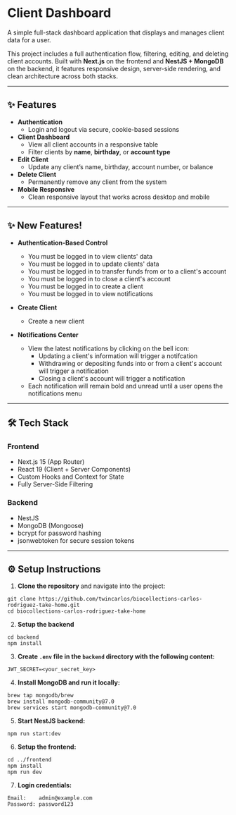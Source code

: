# Client Dashboard

A simple full-stack dashboard application that displays and manages client data for a user.

This project includes a full authentication flow, filtering, editing, and deleting client accounts. Built with **Next.js** on the frontend and **NestJS + MongoDB** on the backend, it features responsive design, server-side rendering, and clean architecture across both stacks.

---

## ✨ Features

- **Authentication**
  - Login and logout via secure, cookie-based sessions
- **Client Dashboard**
  - View all client accounts in a responsive table
  - Filter clients by **name**, **birthday**, or **account type**
- **Edit Client**
  - Update any client’s name, birthday, account number, or balance
- **Delete Client**
  - Permanently remove any client from the system
- **Mobile Responsive**
  - Clean responsive layout that works across desktop and mobile

---

## ✨ New Features!

- **Authentication-Based Control**
  - You must be logged in to view clients' data
  - You must be logged in to update clients' data
  - You must be logged in to transfer funds from or to a client's account
  - You must be logged in to close a client's account
  - You must be logged in to create a client
  - You must be logged in to view notifications

- **Create Client**
  - Create a new client

- **Notifications Center**
  - View the latest notifications by clicking on the bell icon:
    - Updating a client's information will trigger a notifcation
    - Withdrawing or depositing funds into or from a client's account will trigger a notification
    - Closing a client's account will trigger a notification
  - Each notification will remain bold and unread until a user opens the notifications menu

---

## 🛠 Tech Stack

### Frontend
- Next.js 15 (App Router)
- React 19 (Client + Server Components)
- Custom Hooks and Context for State
- Fully Server-Side Filtering

### Backend
- NestJS
- MongoDB (Mongoose)
- bcrypt for password hashing
- jsonwebtoken for secure session tokens

---

## ⚙️ Setup Instructions

1. **Clone the repository** and navigate into the project:

```
git clone https://github.com/twincarlos/biocollections-carlos-rodriguez-take-home.git
cd biocollections-carlos-rodriguez-take-home
```

2. **Setup the backend**

```
cd backend
npm install
```

3. **Create `.env` file in the `backend` directory with the following content:**

```
JWT_SECRET=<your_secret_key>
```

4. **Install MongoDB and run it locally:**

```
brew tap mongodb/brew
brew install mongodb-community@7.0
brew services start mongodb-community@7.0
```

5. **Start NestJS backend:**

```
npm run start:dev
```

6. **Setup the frontend:**
```
cd ../frontend
npm install
npm run dev
```

7. **Login credentials:**
```
Email:    admin@example.com
Password: password123
```
